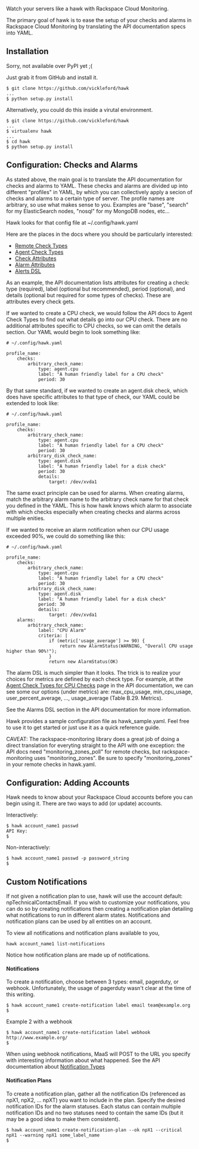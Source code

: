 Watch your servers like a hawk with Rackspace Cloud Monitoring.

The primary goal of hawk is to ease the setup of your checks and alarms in Rackspace Cloud Monitoring by translating the API documentation specs into YAML.

## Installation

Sorry, not available over PyPI yet ;(

Just grab it from GitHub and install it.

	$ git clone https://github.com/vickleford/hawk
	...
    $ python setup.py install
    
Alternatively, you could do this inside a virutal environment.

	$ git clone https://github.com/vickleford/hawk
	...
	$ virtualenv hawk
	...
	$ cd hawk
	$ python setup.py install
    
## Configuration: Checks and Alarms

As stated above, the main goal is to translate the API documentation for checks and alarms to YAML. These checks and alarms are divided up into different "profiles" in YAML, by which you can collectively apply a secion of checks and alarms to a certain type of server. The profile names are arbitrary, so use what makes sense to you. Examples are "base", "search" for my ElasticSearch nodes, "nosql" for my MongoDB nodes, etc...

Hawk looks for that config file at ~/.config/hawk.yaml

Here are the places in the docs where you should be particularly interested:

* [Remote Check Types](http://docs.rackspace.com/cm/api/v1.0/cm-devguide/content/appendix-check-types-remote.html)
* [Agent Check Types](http://docs.rackspace.com/cm/api/v1.0/cm-devguide/content/appendix-check-types-agent.html)
* [Check Attributes](http://docs.rackspace.com/cm/api/v1.0/cm-devguide/content/service-checks.html#swiz-checks.xml)
* [Alarm Attributes](http://docs.rackspace.com/cm/api/v1.0/cm-devguide/content/service-alarms.html#swiz-alarms.xml)
* [Alerts DSL](http://docs.rackspace.com/cm/api/v1.0/cm-devguide/content/alerts-language.html)

As an example, the API documentation lists attributes for creating a check: type (required), label (optional but recommended), period (optional), and details (optional but required for some types of checks). These are attributes every check gets. 

If we wanted to create a CPU check, we would follow the API docs to Agent Check Types to find out what details go into our CPU check. There are no additional attributes specific to CPU checks, so we can omit the details section. Our YAML would begin to look something like:

    # ~/.config/hawk.yaml
    
    profile_name:
        checks:
            arbitrary_check_name:
                type: agent.cpu
                label: "A human friendly label for a CPU check"
                period: 30
                
By that same standard, if we wanted to create an agent.disk check, which does have specific attributes to that type of check, our YAML could be extended to look like:

    # ~/.config/hawk.yaml
    
    profile_name:
        checks:
            arbitrary_check_name:
                type: agent.cpu
                label: "A human friendly label for a CPU check"
                period: 30
            arbitrary_disk_check_name:
                type: agent.disk
                label: "A human friendly label for a disk check"
                period: 30
                details:
                    target: /dev/xvda1
                    
The same exact principle can be used for alarms. When creating alarms, match the arbitrary alarm name to the arbitrary check name for that check you defined in the YAML. This is how hawk knows which alarm to associate with which checks especially when creating checks and alarms across multiple enities.

If we wanted to receive an alarm notification when our CPU usage exceeded 90%, we could do something like this:

    # ~/.config/hawk.yaml
    
    profile_name:
        checks:
            arbitrary_check_name:
                type: agent.cpu
                label: "A human friendly label for a CPU check"
                period: 30
            arbitrary_disk_check_name:
                type: agent.disk
                label: "A human friendly label for a disk check"
                period: 30
                details:
                    target: /dev/xvda1
        alarms:
            arbitrary_check_name:
                label: "CPU Alarm"
                criteria: |
                    if (metric['usage_average'] >= 90) {
                        return new AlarmStatus(WARNING, "Overall CPU usage higher than 90%!");
                    }
                    return new AlarmStatus(OK)
                    
The alarm DSL is much simpler than it looks. The trick is to realize your choices for metrics are defined by each check type. For example, at the [Agent Check Types for CPU Checks](http://docs.rackspace.com/cm/api/v1.0/cm-devguide/content/appendix-check-types-agent.html#section-ct-agent.cpu) page in the API documentation, we can see some our options (under metrics) are: max_cpu_usage, min_cpu_usage, user_percent_average, ..., usage_average (Table B.29. Metrics). 

See the Alarms DSL section in the API documentation for more information. 

Hawk provides a sample configuration file as hawk_sample.yaml. Feel free to use it to get started or just use it as a quick reference guide.

CAVEAT: The rackspace-monitoring library does a great job of doing a direct translation for everyting straight to the API with one exception: the API docs need "monitoring_zones_poll" for remote checks, but rackspace-monitoring uses "monitoring_zones". Be sure to specify "monitoring_zones" in your remote checks in hawk.yaml.

## Configuration: Adding Accounts

Hawk needs to know about your Rackspace Cloud accounts before you can begin using it. There are two ways to add (or update) accounts.

Interactively: 

	$ hawk account_name1 passwd
	API Key: 
	$

Non-interactively:

	$ hawk account_name1 passwd -p password_string
	$

## Custom Notifications

If not given a notification plan to use, hawk will use the account default: npTechnicalContactsEmail. If you wish to customize your notifications, you can do so by creating notifications then creating a notification plan detailing what notifications to run in different alarm states. Notifications and notification plans can be used by all entities on an account.

To view all notifications and notification plans available to you, 

    hawk account_name1 list-notifications
    
Notice how notification plans are made up of notifications.

#### Notifications

To create a notification, choose between 3 types: email, pagerduty, or webhook. Unfortunately, the usage of pagerduty wasn't clear at the time of this writing. 

    $ hawk account_name1 create-notification label email team@example.org
    $

Example 2 with a webhook

    $ hawk account_name1 create-notification label webhook http://www.example.org/
    $
    
When using webhook notifications, MaaS will POST to the URL you specify with interesting information about what happened. See the API documentation about [Notification Types](http://docs.rackspace.com/cm/api/v1.0/cm-devguide/content/service-notification-types-crud.html)
    
#### Notification Plans

To create a notification plan, gather all the notification IDs (referenced as npX1, npX2, ... npXT) you want to include in the plan. Specify the desired notification IDs for the alarm statuses. Each status can contain multiple notification IDs and no two statuses need to contain the same IDs (but it may be a good idea to make them consistent).

    $ hawk account_name1 create-notification-plan --ok npX1 --critical npX1 --warning npX1 some_label_name
    $